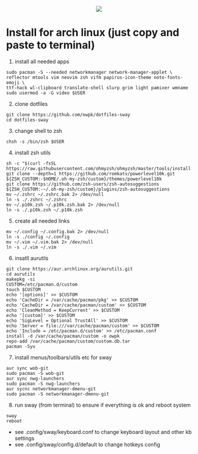 <p align="center">
   <img src="https://github.com/owpk/dotfiles-sway/blob/master/sc.jpg"/>
</p>

# Install for arch linux (just copy and paste to terminal)

1. install all needed apps
```
sudo pacman -S --needed networkmanager network-manager-applet \
reflector mtools vim neovim zsh vifm papirus-icon-theme noto-fonts-emoji \
ttf-hack wl-clipboard translate-shell slurp grim light pamixer wmname
sudo usermod -a -G video $USER
```
2. clone dotfiles
```
git clone https://github.com/owpk/dotfiles-sway
cd dotfiles-sway
```
3. change shell to zsh
```
chsh -s /bin/zsh $USER
```
4. install zsh utils
```
sh -c "$(curl -fsSL https://raw.githubusercontent.com/ohmyzsh/ohmyzsh/master/tools/install.sh)"
git clone --depth=1 https://github.com/romkatv/powerlevel10k.git ${ZSH_CUSTOM:-$HOME/.oh-my-zsh/custom}/themes/powerlevel10k
git clone https://github.com/zsh-users/zsh-autosuggestions ${ZSH_CUSTOM:-~/.oh-my-zsh/custom}/plugins/zsh-autosuggestions
mv ~/.zshrc ~/.zshrc.bak 2> /dev/null
ln -s ./.zshrc ~/.zshrc
mv ~/.p10k.zsh ~/.p10k.zsh.bak 2> /dev/null
ln -s ./.p10k.zsh ~/.p10k.zsh
```
5. create all needed links
```
mv ~/.config ~/.config.bak 2> /dev/null
ln -s ./config ~/.config
mv ~/.vim ~/.vim.bak 2> /dev/null
ln -s ./.vim ~/.vim
```
6. insatll aurutils
```
git clone https://aur.archlinux.org/aurutils.git
cd aurutils
makepkg -si
CUSTOM=/etc/pacman.d/custom
touch $CUSTOM
echo '[options]' >> $CUSTOM
echo 'CacheDir = /var/cache/pacman/pkg' >> $CUSTOM
echo 'CacheDir = /var/cache/pacman/custom' >> $CUSTOM
echo 'CleanMethod = KeepCurrent' >> $CUSTOM
echo '[custom]' >> $CUSTOM
echo 'SigLevel = Optional TrustAll' >> $CUSTOM
echo 'Server = file:///var/cache/pacman/custom' >> $CUSTOM
echo 'Include = /etc/pacman.d/custom' >> /etc/pacman.conf
install -d /var/cache/pacman/custom -o owpk
repo-add /var/cache/pacman/custom/custom.db.tar
pacman -Syu
```
7. install menus/toolbars/utils etc for sway
```
aur sync wob-git
sudo pacman -S wob-git
aur sync nwg-launchers
sudo pacman -S nwg-launchers
aur sycnc networkmanager-dmenu-git
sudo pacman -S networkmanager-dmenu-git
```
8. run sway (from terminal) to ensure if everything is ok and reboot system
```
sway
reboot
```
- see .config/sway/keyboard.conf to change keyboard layout and other kb settings
- see .config/sway/config.d/default to change hotkeys config
